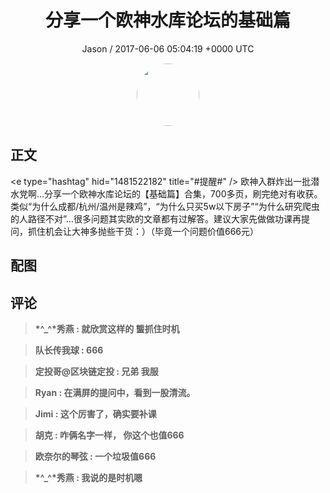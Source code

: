 <h1 align="center">分享一个欧神水库论坛的基础篇</h1>
<p align="center">
    <a>Jason / 2017-06-06 05:04:19 &#43;0000 UTC</a>
</p>

<div align="center">
    <img src="https://images.zsxq.com/Ftbym-tzOBZ26mFA21Ca1rs64ASm?e=1590940799&amp;token=kIxbL07-8jAj8w1n4s9zv64FuZZNEATmlU_Vm6zD:_So2l851p2qR-1oMMudfU5ypuv0=" width="100" height="100" style="border:1px solid;border-radius:50%; color:#ffffff"/>
</div>

## 正文

<div>
&lt;e type=&#34;hashtag&#34; hid=&#34;1481522182&#34; title=&#34;#提醒#&#34; /&gt;  欧神入群炸出一批潜水党啊…分享一个欧神水库论坛的【基础篇】合集，700多页，刷完绝对有收获。类似“为什么成都/杭州/温州是辣鸡”，“为什么只买5w以下房子”“为什么研究爬虫的人路径不对”…很多问题其实欧的文章都有过解答。建议大家先做做功课再提问，抓住机会让大神多抛些干货：）（毕竟一个问题价值666元）
</div>

## 配图
<div class="image" align="center">

</div>

## 评论

<div align="left">
<div>

<blockquote >
<span> <strong>*^_^*秀燕 : 就欣赏这样的 螚抓住时机 </strong></span>
</blockquote>

<blockquote >
<span> <strong>队长传我球 : 666 </strong></span>
</blockquote>

<blockquote >
<span> <strong>定投哥@区块链定投 : 兄弟 我服 </strong></span>
</blockquote>

<blockquote >
<span> <strong>Ryan : 在满屏的提问中，看到一股清流。 </strong></span>
</blockquote>

<blockquote >
<span> <strong>Jimi : 这个厉害了，确实要补课 </strong></span>
</blockquote>

<blockquote >
<span> <strong>胡克 : 咋俩名字一样， 你这个也值666 </strong></span>
</blockquote>

<blockquote >
<span> <strong>欧奈尔的琴弦 : 一个垃圾值666 </strong></span>
</blockquote>

<blockquote >
<span> <strong>*^_^*秀燕 : 我说的是时机嗯 </strong></span>
</blockquote>

</div>
</div>
